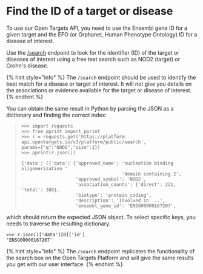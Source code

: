 # Find the ID of a target or disease

To use our Open Targets API, you need to use the Ensembl gene ID for a given target  and the EFO \(or Orphanet, Human Phenotype Ontology\) ID for a disease of interest.

Use the [/search](https://api.opentargets.io/v3/platform/docs/swagger-ui#/search) endpoint to look for the identifier \(ID\) of the target or diseases of interest using a free text search such as NOD2 \(target\) or Crohn's disease. 

{% hint style="info" %}
The `/search` endpoint should be used to identify the best match for a disease or target of interest. It will not give you details on the associations or evidence available for the target or disease of interest.
{% endhint %}

You can obtain the same result in Python by parsing the JSON as a dictionary and finding the correct index:

> ```text
> >>> import requests
> >>> from pprint import pprint
> >>> r = requests.get('https://platform-api.opentargets.io/v3/platform/public/search',
> params={"q":"NOD2","size":1})
> >>> pprint(r.json())
>
> {'data': [{'data': {'approved_name': 'nucleotide binding oligomerization '
>                                      'domain containing 2',
>                     'approved_symbol': 'NOD2',
>                     'association_counts': {'direct': 221, 'total': 380},
>                     'biotype': 'protein_coding',
>                     'description': 'Involved in ...',
>                     'ensembl_gene_id': 'ENSG00000167207',
> ```

which should return the expected JSON object. To select specific keys, you needs to traverse the resulting dictionary.

```text
>>> r.json()['data'][0]['id']
'ENSG00000167207'
```

{% hint style="info" %}
The `/search` endpoint replicates the functionality of the search box on the Open Targets Platform and will give the same results you get with our user interface.
{% endhint %}

